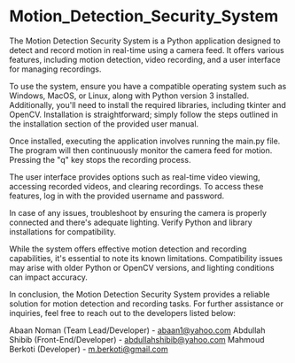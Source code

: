 # Motion_Detection_Security_System
The Motion Detection Security System is a Python application designed to detect and record motion in real-time using a camera feed. It offers various features, including motion detection, video recording, and a user interface for managing recordings.

To use the system, ensure you have a compatible operating system such as Windows, MacOS, or Linux, along with Python version 3 installed. Additionally, you'll need to install the required libraries, including tkinter and OpenCV. Installation is straightforward; simply follow the steps outlined in the installation section of the provided user manual.

Once installed, executing the application involves running the main.py file. The program will then continuously monitor the camera feed for motion. Pressing the "q" key stops the recording process.

The user interface provides options such as real-time video viewing, accessing recorded videos, and clearing recordings. To access these features, log in with the provided username and password.

In case of any issues, troubleshoot by ensuring the camera is properly connected and there's adequate lighting. Verify Python and library installations for compatibility.

While the system offers effective motion detection and recording capabilities, it's essential to note its known limitations. Compatibility issues may arise with older Python or OpenCV versions, and lighting conditions can impact accuracy.

In conclusion, the Motion Detection Security System provides a reliable solution for motion detection and recording tasks. For further assistance or inquiries, feel free to reach out to the developers listed below:

Abaan Noman (Team Lead/Developer) - abaan1@yahoo.com
Abdullah Shibib (Front-End/Developer) - abdullahshibib@yahoo.com
Mahmoud Berkoti (Developer) - m.berkoti@gmail.com
